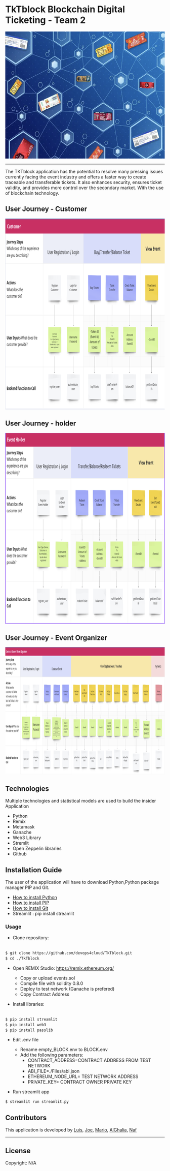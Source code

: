 # TkTblock Blockchain Digital Ticketing - Team 2 
<img src="/Images/BC.png" width="900" height="400">

---
The TKTblock application has the potential to resolve many pressing issues currently facing the event industry and offers a faster way to create traceable and transferable tickets. It also enhances security, ensures ticket validity, and provides more control over the secondary market.
With the use of blockchain technology.

## User Journey - Customer 

<img src="/Images/UJ-customer.png" width="1000" height="600">

## User Journey - holder 

<img src="/Images/UJ-eventholder.png" width="1000" height="600">

## User Journey - Event Organizer 

<img src="/Images/UJ-Event%20Organizer.png" width="3000" height="400">

## Technologies
Multiple technologies and statistical models are used to build the insider Application
- Python
- Remix
- Metamask
- Ganache
- Web3 Library
- Stremlit
- Open Zeppelin libraries
- Github

## Installation Guide

The user of the application will have to download Python,Python package manager PIP and Git.

   - [How to install Python](https://www.python.org/downloads/) 
   - [How to install PIP ](https://pip.pypa.io/en/stable/installation/) 
   - [How to install Git ](https://git-scm.com/book/en/v2/Getting-Started-Installing-Git)
   - Streamlit : pip install streamlit


### Usage

- Clone repository:

```bash

$ git clone https://github.com/devops4cloud/TkTblock.git
$ cd ./TkTblock

```
- Open REMIX Studio: https://remix.ethereum.org/
   - Copy or upload events.sol
   - Compile file with solidity 0.8.0
   - Deploy to test network (Ganache is prefered)
   - Copy Contract Address
  

- Install libraries:

```bash

$ pip install streamlit
$ pip install web3
$ pip install passlib

```

- Edit .env file
   - Rename empty_BLOCK.env to BLOCK.env
   - Add the following parameters:
      - CONTRACT_ADDRESS=CONTRACT ADDRESS FROM TEST NETWORK
      - ABI_FILE=./Files/abi.json
      - ETHEREUM_NODE_URL= TEST NETWORK ADDRESS
      - PRIVATE_KEY= CONTRACT OWNER PRIVATE KEY

- Run streamlit app

```bash
$ streamlit run streamlit.py

```

## Contributors

This application is developed by [Luis](https://github.com/lumiroga), [Joe](https://github.com/EthernetWink), [Mario](https://github.com/devops4cloud), [AlGhalia](https://github.com/alghalia), [Naf](https://github.com/nafeezurc)

---

## License

Copyright: N/A
